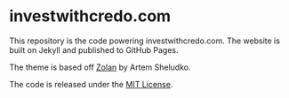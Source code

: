 # investwithcredo.com 

This repository is the code powering investwithcredo.com. The website is built on Jekyll and published to GitHub Pages. 

The theme is based off [Zolan](https://github.com/artemsheludko/zolan) by Artem Sheludko.

The code is released under the [MIT License](https://github.com/investwithcredo/investwithcredo.com/blob/main/LICENSE).
